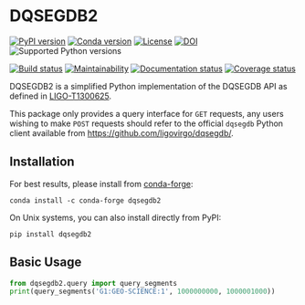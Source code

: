 # DQSEGDB2

[![PyPI version](https://badge.fury.io/py/dqsegdb2.svg)](http://badge.fury.io/py/dqsegdb2)
[![Conda version](https://img.shields.io/conda/vn/conda-forge/dqsegdb2.svg)](https://anaconda.org/conda-forge/dqsegdb2/)
[![License](https://img.shields.io/pypi/l/dqsegdb2.svg)](https://choosealicense.com/licenses/gpl-3.0/)
[![DOI](https://zenodo.org/badge/136390328.svg)](https://zenodo.org/badge/latestdoi/136390328)
![Supported Python versions](https://img.shields.io/pypi/pyversions/dqsegdb2.svg)

[![Build status](https://github.com/duncanmmacleod/dqsegdb2/actions/workflows/build.yml/badge.svg?branch=main)](https://github.com/duncanmmacleod/dqsegdb2/actions/workflows/build.yml)
[![Maintainability](https://api.codeclimate.com/v1/badges/da522356dd6a3d90eaac/maintainability)](https://codeclimate.com/github/duncanmmacleod/dqsegdb2/maintainability)
[![Documentation status](https://readthedocs.org/projects/dqsegdb2/badge/?version=latest)](https://dqsegdb2.readthedocs.io/en/latest/?badge=latest)
[![Coverage status](https://codecov.io/gh/duncanmmacleod/dqsegdb2/branch/main/graph/badge.svg)](https://codecov.io/gh/duncanmmacleod/dqsegdb2)

DQSEGDB2 is a simplified Python implementation of the DQSEGDB API as defined in
[LIGO-T1300625](https://dcc.ligo.org/LIGO-T1300625).

This package only provides a query interface for `GET` requests, any users
wishing to make `POST` requests should refer to the official `dqsegdb` Python
client available from <https://github.com/ligovirgo/dqsegdb/>.

## Installation

For best results, please install from [conda-forge](https://conda-forge.org/):

```shell
conda install -c conda-forge dqsegdb2
```

On Unix systems, you can also install directly from PyPI:

```shell
pip install dqsegdb2
```

## Basic Usage

```python
from dqsegdb2.query import query_segments
print(query_segments('G1:GEO-SCIENCE:1', 1000000000, 1000001000))
```
